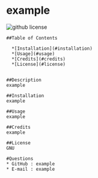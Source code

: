 # example
  ![github license](https://img.shields.io/badge/license-GNU-blue.svg)

    ##Table of Contents

      *[Installation](#installation)
      *[Usage](#usage)
      *[Credits](#credits)
      *[License](#license)

  
    ##Description
    example

    ##Installation
    example

    ##Usage
    example

    ##Credits
    example

    ##License
    GNU

    #Questions
    * GitHub : example
    * E-mail : example
